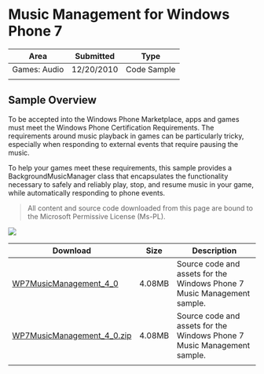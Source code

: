 # Music Management for Windows Phone 7

|Area|Submitted|Type|
|-|-|-|
Games: Audio|12/20/2010|Code Sample
||||

## Sample Overview

To be accepted into the Windows Phone Marketplace, apps and games must meet the Windows Phone Certification Requirements. The requirements around music playback in games can be particularly tricky, especially when responding to external events that require pausing the music.

To help your games meet these requirements, this sample provides a BackgroundMusicManager class that encapsulates the functionality necessary to safely and reliably play, stop, and resume music in your game, while automatically responding to phone events.

> All content and source code downloaded from this page are bound to the Microsoft Permissive License (Ms-PL).

![](https://github.com/simondarksidej/XNAGameStudio/blob/master/Images/musicmanagement1.png?raw=true)

Download | Size | Description
---|---|---|
[WP7MusicManagement_4_0](https://github.com/simondarksidej/XNAGameStudio/tree/master/Samples/WP7MusicManagement_4_0) | 4.08MB | Source code and assets for the Windows Phone 7 Music Management sample.
[WP7MusicManagement_4_0.zip](https://github.com/simondarksidej/XNAGameStudioZips/tree/master/Samples/WP7MusicManagement_4_0.zip) | 4.08MB | Source code and assets for the Windows Phone 7 Music Management sample.
||||
